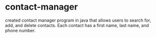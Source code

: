 # contact-manager
created contact manager program in java that allows users to search for, add, and delete contacts. Each contact has a first name, last name, and phone number. 
